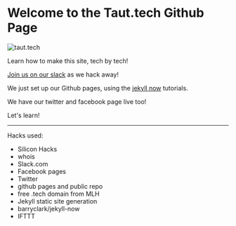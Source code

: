# Welcome to the Taut.tech Github Page

![taut.tech](http://i.imgur.com/wlwBJvg.png)

Learn how to make this site, tech by tech!

[Join us on our slack](https://publicslack.com/slacks/taut-tech/invites/new) as we hack away!

We just set up our Github pages, using the [jekyll now](https://github.com/barryclark/jekyll-now) tutorials.

We have our twitter and facebook page live too!

Let's learn!

---

Hacks used:

* Silicon Hacks
* whois
* Slack.com
* Facebook pages
* Twitter
* github pages and public repo
* free .tech domain from MLH
* Jekyll static site generation
* barryclark/jekyll-now
* IFTTT

